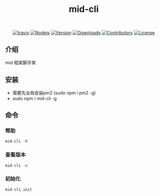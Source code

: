 <h1 align="center">
  mid-cli
</h1>
<br>
<p align="center">
	<a href="https://travis-ci.org/xudeming208/mid-cli"><img src="https://travis-ci.org/xudeming208/mid-cli.svg?branch=master" alt="travis"></a>
  <a href="https://nodejs.org"><img src="https://img.shields.io/node/v/mid-cli.svg" alt="Nodejs"></a>
  <a href="https://www.npmjs.com/package/mid-cli"><img src="https://img.shields.io/npm/v/mid-cli.svg" alt="Version"></a>
  <a href="https://npmcharts.com/compare/mid-cli?minimal=true"><img src="https://img.shields.io/npm/dm/mid-cli.svg" alt="Downloads"></a>
  <a href="https://github.com/xudeming208/mid-cli/graphs/contributors"><img src="https://img.shields.io/github/contributors/xudeming208/mid-cli.svg" alt="Contributors"></a>
  <a href="https://www.npmjs.com/package/mid-cli"><img src="https://img.shields.io/github/license/xudeming208/mid-cli.svg" alt="License"></a>
</p>

## 介绍
mid 框架脚手架

## 安装
- 需要先全局安装pm2 (sudo npm i pm2 -g)
- sudo npm i mid-cli -g

## 命令
### 帮助
`
mid-cli -h
`
### 查看版本
`
mid-cli -v
`
### 初始化
`
mid-cli init
`